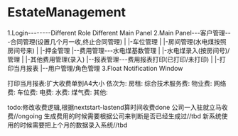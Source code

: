 EstateManagement
================
1.Login--------Different Role Different Main Panel
2.Main Panel---客户管理---合同管理(设置几个月一收,终止合同管理)
            |           |-车位管理
            |           |-房间管理(水电煤按照房间号来)
            |           |-押金管理
            |--费用管理---水电煤基数管理
            |           |-水电煤录入(按房间号)/管理
            |           |-其他费用管理(录入)
            |--报表管理---费用报表打印(已打印/未打印)
            |           |-打印当月报表
            |--用户管理/角色管理
3.Float Notification Window


打印当月报表:扩大收费单到A4大小
依次为:
房租:
综合技术服务费:
物业费:
网络费:
车位费:
电费:
水费:
煤气费:
其他:

todo:修改收费逻辑,根据nextstart-lastend算时间收费done
公司一入驻就立马收费//ongoing
生成费用的时候需要根据公司来判断是否已经生成过//tbd
新系统使用的时候需要把上个月的数据录入系统//tbd
